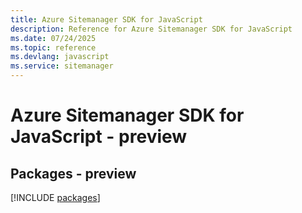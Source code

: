 ```yaml
---
title: Azure Sitemanager SDK for JavaScript
description: Reference for Azure Sitemanager SDK for JavaScript
ms.date: 07/24/2025
ms.topic: reference
ms.devlang: javascript
ms.service: sitemanager
---
```

# Azure Sitemanager SDK for JavaScript - preview
## Packages - preview
[!INCLUDE [packages](sitemanager-index.md)]